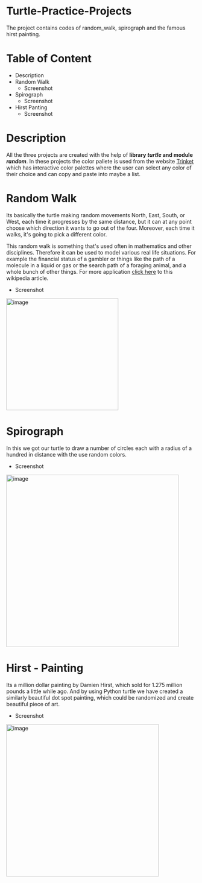 # Turtle-Practice-Projects
The project contains codes of random_walk, spirograph and the famous hirst painting.
# Table of Content 
* Description
* Random Walk
  * Screenshot
* Spirograph 
  * Screenshot
* Hirst Panting
  * Screenshot

# Description

All the three projects are created with the help of **library _turtle_ and module _random_**. In these projects the color pallete is used from the website [Trinket](https://trinket.io/docs/colors) which has interactive color palettes where the user can select any color of their choice and can copy and paste into maybe a list.

# Random Walk

Its basically the turtle making random movements North, East, South, or West, each time it progresses by the same distance, but it can at any point choose which direction it wants to go out of the four. Moreover, each time it walks, it's going to pick a different color.

This random walk is something that's used often in mathematics and other disciplines. Therefore it can be used to model various real life situations.
For example the financial status of a gambler or things like the path of a molecule in a liquid or gas or the search path of a foraging animal, and a whole bunch of other things. For more application [click here](https://en.wikipedia.org/wiki/Random_walk) to this wikipedia article.

* Screenshot

<img width="297" alt="image" src="https://user-images.githubusercontent.com/103064401/187063233-80490125-29ed-4084-b706-316da1c98aa7.png">


# Spirograph

In this we got our turtle to draw a number of circles each with a radius of a hundred in distance with the use random colors.

* Screenshot

<img width="457" alt="image" src="https://user-images.githubusercontent.com/103064401/187063585-c5f2b9a6-f133-4668-afc5-bd95f4902b9e.png">

# Hirst - Painting

Its a million dollar painting by Damien Hirst, which sold for 1.275 million pounds a little while ago. And by using Python turtle we have created a similarly beautiful dot spot painting, which could be randomized and create beautiful piece of art.

* Screenshot

<img width="404" alt="image" src="https://user-images.githubusercontent.com/103064401/187063819-ca57e6e7-8738-41ad-9ce9-bf7ce73a170b.png">


